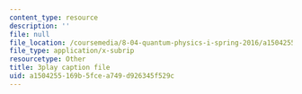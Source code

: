 ```yaml
---
content_type: resource
description: ''
file: null
file_location: /coursemedia/8-04-quantum-physics-i-spring-2016/a1504255169b5fcea749d926345f529c_CdAKFagtXpQ.vtt
file_type: application/x-subrip
resourcetype: Other
title: 3play caption file
uid: a1504255-169b-5fce-a749-d926345f529c
---
```

